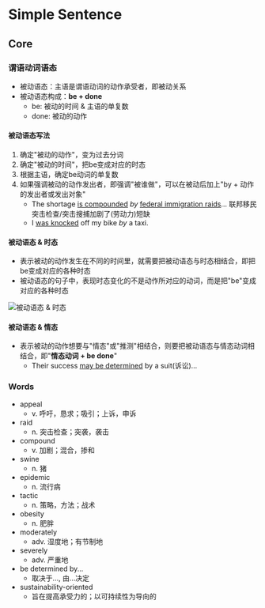 # Simple Sentence

## Core

### 谓语动词语态

- 被动语态：主语是谓语动词的动作承受者，即被动关系
- 被动语态构成：**be + done**
    - be: 被动的时间 & 主语的单复数
    - done: 被动的动作

#### 被动语态写法

1. 确定"被动的动作"，变为过去分词
2. 确定"被动的时间"，把be变成对应的时态
3. 根据主语，确定be动词的单复数
4. 如果强调被动的动作发出者，即强调"被谁做"，可以在被动后加上"by + 动作的发出者或发出对象"
    - The shortage <u>is compounded</u> *by* <u>federal immigration raids</u>... 联邦移民突击检查/突击搜捕加剧了(劳动力)短缺
    - I <u>was knocked</u> off my bike *by* a taxi.

#### 被动语态 & 时态

- 表示被动的动作发生在不同的时间里，就需要把被动语态与时态相结合，即把be变成对应的各种时态
- 被动语态的句子中，表现时态变化的不是动作所对应的动词，而是把"be"变成对应的各种时态

![被动语态 & 时态](https://uy.wzznft.com/i/2025/09/07/xnahw3.jpeg)

#### 被动语态 & 情态

- 表示被动的动作想要与"情态"或"推测"相结合，则要把被动语态与情态动词相结合，即"**情态动词 + be done**"
    - Their success <u>may be determined</u> by a suit(诉讼)...

### Words

- appeal
    - v. 呼吁，恳求；吸引；上诉，申诉
- raid
    - n. 突击检查；突袭，袭击
- compound
    - v. 加剧；混合，掺和
- swine
    - n. 猪
- epidemic
    - n. 流行病
- tactic
    - n. 策略，方法；战术
- obesity
    - n. 肥胖
- moderately
    - adv. 湿度地；有节制地
- severely
    - adv. 严重地
- be determined by...
    - 取决于..., 由...决定
- sustainability-oriented
    - 旨在提高承受力的；以可持续性为导向的
